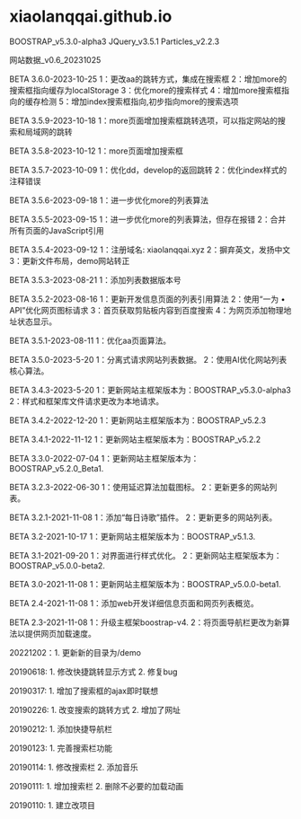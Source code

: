 # xiaolanqqai.github.io

BOOSTRAP_v5.3.0-alpha3
JQuery_v3.5.1
Particles_v2.2.3

网站数据_v0.6_20231025

BETA 3.6.0-2023-10-25
1：更改aa的跳转方式，集成在搜索框
2：增加more的搜索框指向缓存为localStorage
3：优化more的搜索样式
4：增加more搜索框指向的缓存检测
5：增加index搜索框指向,初步指向more的搜索选项

BETA 3.5.9-2023-10-18
1：more页面增加搜索框跳转选项，可以指定网站的搜索和局域网的跳转

BETA 3.5.8-2023-10-12
1：more页面增加搜索框

BETA 3.5.7-2023-10-09
1：优化dd，develop的返回跳转
2：优化index样式的注释错误

BETA 3.5.6-2023-09-18
1：进一步优化more的列表算法

BETA 3.5.5-2023-09-15
1：进一步优化more的列表算法，但存在报错
2：合并所有页面的JavaScript引用

BETA 3.5.4-2023-09-12
1：注册域名: xiaolanqqai.xyz
2：摒弃英文，发扬中文
3：更新文件布局，demo网站转正

BETA 3.5.3-2023-08-21
1：添加列表数据版本号

BETA 3.5.2-2023-08-16
1：更新开发信息页面的列表引用算法
2：使用“一为 • API”优化网页图标请求
3：首页获取剪贴板内容到百度搜索
4：为网页添加物理地址状态显示。

BETA 3.5.1-2023-08-11
1：优化aa页面算法。

BETA 3.5.0-2023-5-20
1：分离式请求网站列表数据。
2：使用AI优化网站列表核心算法。

BETA 3.4.3-2023-5-20
1：更新网站主框架版本为：BOOSTRAP_v5.3.0-alpha3
2：样式和框架库文件请求更改为本地请求。

BETA 3.4.2-2022-12-20
1：更新网站主框架版本为：BOOSTRAP_v5.2.3

BETA 3.4.1-2022-11-12
1：更新网站主框架版本为：BOOSTRAP_v5.2.2

BETA 3.3.0-2022-07-04
1：更新网站主框架版本为：BOOSTRAP_v5.2.0_Beta1.

BETA 3.2.3-2022-06-30
1：使用延迟算法加载图标。
2：更新更多的网站列表。

BETA 3.2.1-2021-11-08
1：添加“每日诗歌”插件。
2：更新更多的网站列表。

BETA 3.2-2021-10-17
1：更新网站主框架版本为：BOOSTRAP_v5.1.3.

BETA 3.1-2021-09-20
1：对界面进行样式优化。
2：更新网站主框架版本为：BOOSTRAP_v5.0.0-beta2.

BETA 3.0-2021-11-08
1：更新网站主框架版本为：BOOSTRAP_v5.0.0-beta1.

BETA 2.4-2021-11-08
1：添加web开发详细信息页面和网页列表概览。

BETA 2.3-2021-11-08
1：升级主框架boostrap-v4.
2：将页面导航栏更改为新算法以提供网页加载速度。

20221202：1. 更新新的目录为/demo

20190618: 1. 修改快捷跳转显示方式 2. 修复bug

20190317: 1. 增加了搜索框的ajax即时联想

20190226: 1. 改变搜索的跳转方式 2. 增加了网址

20190212: 1. 添加快捷导航栏

20190123: 1. 完善搜索栏功能

20190114: 1. 修改搜索栏 2. 添加音乐

20190111: 1. 增加搜索栏 2. 删除不必要的加载动画

20190110: 1. 建立改项目
